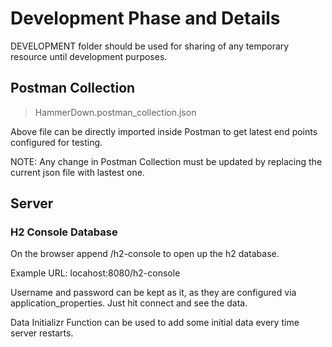 # Development Phase and Details
DEVELOPMENT folder should be used for sharing of any temporary resource until development purposes.

## Postman Collection

> HammerDown.postman_collection.json

Above file can be directly imported inside Postman to get latest end points configured for testing.

NOTE: Any change in Postman Collection must be updated by replacing the current json file with lastest one.

## Server

### H2 Console Database
On the browser append /h2-console to open up the h2 database.

Example URL: locahost:8080/h2-console

Username and password can be kept as it, as they are configured via application_properties. Just hit connect and see the data.

Data Initializr Function can be used to add some initial data every time server restarts.